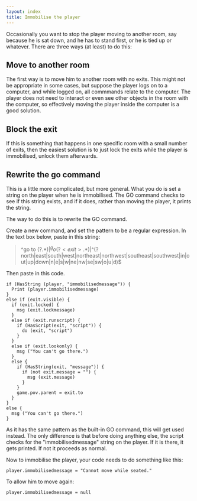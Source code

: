 ```yaml
---
layout: index
title: Immobilise the player
---
```


Occasionally you want to stop the player moving to another room, say because he is sat down, and he has to stand first, or he is tied up or whatever. There are three ways (at least) to do this:

Move to another room
--------------------

The first way is to move him to another room with no exits. This might not be appropriate in some cases, but suppose the player logs on to a computer, and while logged on, all commmands relate to the computer. The player does not need to interact or even see other objects in the room with the computer, so effectively moving the player inside the computer is a good solution.


Block the exit
--------------

If this is something that happens in one specific room with a small number of exits, then the easiest solution is to just lock the exits while the player is immobilised, unlock them afterwards.


Rewrite the go command
----------------------

This is a little more complicated, but more general. What you do is set a string on the player when he is immobilised. The GO command checks to see if this string exists, and if it does, rather than moving the player, it prints the string.

The way to do this is to rewrite the GO command.

Create a new command, and set the pattern to be a regular expression. In the text box below, paste in this string:

> ^go to (?<exit>.*)$|^go (?<exit>.*)$|^(?<exit>north|east|south|west|northeast|northwest|southeast|southwest|in|out|up|down|n|e|s|w|ne|nw|se|sw|o|u|d)$

Then paste in this code.

```
if (HasString (player, "immobilisedmessage")) {
  Print (player.immobilisedmessage)
}
else if (exit.visible) {
  if (exit.locked) {
    msg (exit.lockmessage)
  }
  else if (exit.runscript) {
    if (HasScript(exit, "script")) {
      do (exit, "script")
    }
  }
  else if (exit.lookonly) {
    msg ("You can't go there.")
  }
  else {
    if (HasString(exit, "message")) {
      if (not exit.message = "") {
        msg (exit.message)
      }
    }
    game.pov.parent = exit.to
  }
}
else {
  msg ("You can't go there.")
}
```

As it has the same pattern as the built-in GO command, this will get used instead. The only difference is that before doing anything else, the script checks for the "immobilisedmessage" string on the player. If it is there, it gets printed. If not it proceeds as normal.

Now to immobilise the player, your code needs to do something like this:

```
player.immobilisedmessage = "Cannot move while seated."
```

To allow him to move again:

```
player.immobilisedmessage = null
```
